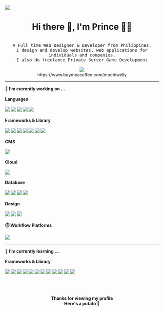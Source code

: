 
![](https://komarev.com/ghpvc/?username=prinsudesu&label=Profile+views&style=flat-square)
<div align="center">
  <h1>Hi there 👋, I'm Prince 👨‍💻</h1>
  <br>
  <samp>
A Full time Web Designer & Developer from Philippines.
<br>I design and develop websites, web applications for individuals and companies.
<br>I also do freelance Private Server Game Development
     <br><br>
     <a href="mailto:prinsudesu@gmail.com"><img src="https://img.shields.io/badge/Gmail-D14836?style=for-the-badge&logo=gmail&logoColor=white" /></a>
  </samp><br>
  https://www.buymeacoffee.com/mochiwelly
 </div>
 <hr>
 <b>
 <div>
   🔭 I’m currently working on ...
   <br><br>
   Languages
   <br><br>
   <img src="https://img.shields.io/badge/PHP-777BB4?style=for-the-badge&logo=php&logoColor=white" />
   <img src="https://img.shields.io/badge/CSS3-1572B6?style=for-the-badge&logo=css3&logoColor=white" />
   <img src="https://img.shields.io/badge/C%2B%2B-00599C?style=for-the-badge&logo=c%2B%2B&logoColor=white" />
   <img src="https://img.shields.io/badge/HTML5-E34F26?style=for-the-badge&logo=html5&logoColor=white" />
   <img src="https://img.shields.io/badge/JavaScript-323330?style=for-the-badge&logo=javascript&logoColor=F7DF1E" />
   <br><br>
   Frameworks & Library
   <br><br>
   <img src="https://img.shields.io/badge/Apache-D22128?style=for-the-badge&logo=Apache&logoColor=white" />
   <img src="https://img.shields.io/badge/Bootstrap-563D7C?style=for-the-badge&logo=bootstrap&logoColor=white" />
   <img src="https://img.shields.io/badge/Composer-885630?style=for-the-badge&logo=Composer&logoColor=white" />
   <img src="https://img.shields.io/badge/Font_Awesome-339AF0?style=for-the-badge&logo=fontawesome&logoColor=white" />
   <img src="https://img.shields.io/badge/shopify-8DB543?style=for-the-badge&logo=Shopify&logoColor=white" />
   <img src="https://img.shields.io/badge/Xampp-F37623?style=for-the-badge&logo=xampp&logoColor=white" />
   <img src="https://img.shields.io/badge/jQuery-0769AD?style=for-the-badge&logo=jquery&logoColor=white" />
   <br><br>
   CMS
   <br><br>
   <img src="https://img.shields.io/badge/Wordpress-21759B?style=for-the-badge&logo=wordpress&logoColor=white" />
   <br><br>
   Cloud
   <br><br>
   <img src="https://img.shields.io/badge/Cloudflare-F38020?style=for-the-badge&logo=Cloudflare&logoColor=white" />
   <br><br>
   Database
   <br><br>
   <img src="https://img.shields.io/badge/MySQL-005C84?style=for-the-badge&logo=mysql&logoColor=white" />
   <img src="https://img.shields.io/badge/PostgreSQL-316192?style=for-the-badge&logo=postgresql&logoColor=white" />
   <img src="https://img.shields.io/badge/SQLite-07405E?style=for-the-badge&logo=sqlite&logoColor=white" />
   <img src="https://img.shields.io/badge/Microsoft%20SQL%20Server-CC2927?style=for-the-badge&logo=microsoft%20sql%20server&logoColor=white" />
   <br><br>
   Design
   <br><br>
   <img src="https://img.shields.io/badge/Adobe%20Photoshop-31A8FF?style=for-the-badge&logo=Adobe%20Photoshop&logoColor=black" />
   <img src="https://img.shields.io/badge/Adobe%20Premiere%20Pro-9999FF?style=for-the-badge&logo=Adobe%20Premiere%20Pro&logoColor=white" />
   <img src="https://img.shields.io/badge/Canva-%2300C4CC.svg?&style=for-the-badge&logo=Canva&logoColor=white" />
   <br><br>
   ⏱️ Workflow Platforms
   <br><br>
   <img src="https://img.shields.io/badge/Jira-0052CC?style=for-the-badge&logo=Jira&logoColor=white" />
  </div>
 <hr>
 <div>
   🌱 I’m currently learning ...
   <br><br>
   Frameworks & Library
   <br><br>
   <img src="https://img.shields.io/badge/.NET-512BD4?style=for-the-badge&logo=dotnet&logoColor=white" />
   <img src="https://img.shields.io/badge/AngularJS-E23237?style=for-the-badge&logo=angularjs&logoColor=white" />
   <img src="https://img.shields.io/badge/Laravel-FF2D20?style=for-the-badge&logo=laravel&logoColor=white" />
   <img src="https://img.shields.io/badge/Node.js-339933?style=for-the-badge&logo=nodedotjs&logoColor=white" />
   <img src="https://img.shields.io/badge/npm-CB3837?style=for-the-badge&logo=npm&logoColor=white" />
   <img src="https://img.shields.io/badge/Postman-FF6C37?style=for-the-badge&logo=Postman&logoColor=white" />
   <img src="https://img.shields.io/badge/React-20232A?style=for-the-badge&logo=react&logoColor=61DAFB" />
   <img src="https://img.shields.io/badge/Sass-CC6699?style=for-the-badge&logo=sass&logoColor=white" />
   <img src="https://img.shields.io/badge/Tailwind_CSS-38B2AC?style=for-the-badge&logo=tailwind-css&logoColor=white" />
   <img src="https://img.shields.io/badge/Vue.js-35495E?style=for-the-badge&logo=vuedotjs&logoColor=4FC08D" />
   <img src="https://img.shields.io/badge/Codeigniter-EF4223?style=for-the-badge&logo=codeigniter&logoColor=white" />
   <img src="https://img.shields.io/badge/Nginx-009639?style=for-the-badge&logo=nginx&logoColor=white" />
  </div>
 </b>
 <br><br><br><br>
<div align="center"><b>
Thanks for viewing my profile<br>
Here's a potato 🥔
</div>
<!--
**prinsudesu/prinsudesu** is a ✨ _special_ ✨ repository because its `README.md` (this file) appears on your GitHub profile.

Here are some ideas to get you started:

- 🔭 I’m currently working on ...
- 🌱 I’m currently learning ...
- 👯 I’m looking to collaborate on ...
- 🤔 I’m looking for help with ...
- 💬 Ask me about ...
- 📫 How to reach me: ...
- 😄 Pronouns: ...
- ⚡ Fun fact: ...
-->
